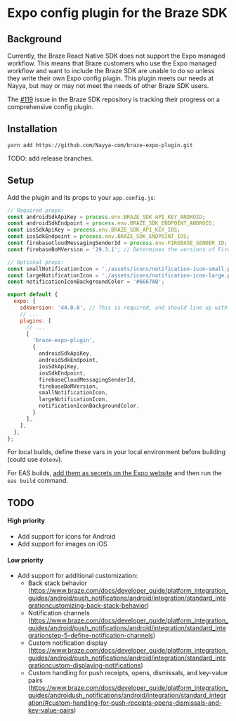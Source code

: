 # Expo config plugin for the Braze SDK

## Background

Currently, the Braze React Native SDK does not support the Expo managed workflow. This means that Braze customers who use the Expo managed workflow and want to include the Braze SDK are unable to do so unless they write their own Expo config plugin. This plugin meets our needs at Nayya, but may or may not meet the needs of other Braze SDK users.

The [#119](https://github.com/Appboy/appboy-react-sdk/issues/119) issue in the Braze SDK repository is tracking their progress on a comprehensive config plugin.

## Installation
```
yarn add https://github.com/Nayya-com/braze-expo-plugin.git
```

TODO: add release branches.

## Setup
Add the plugin and its props to your `app.config.js`:
```javascript
// Required props:
const androidSdkApiKey = process.env.BRAZE_SDK_API_KEY_ANDROID;
const androidSdkEndpoint = process.env.BRAZE_SDK_ENDPOINT_ANDROID;
const iosSdkApiKey = process.env.BRAZE_SDK_API_KEY_IOS;
const iosSdkEndpoint = process.env.BRAZE_SDK_ENDPOINT_IOS;
const firebaseCloudMessagingSenderId = process.env.FIREBASE_SENDER_ID;
const firebaseBoMVersion = '29.3.1'; // Determines the versions of Firebase SDK packages. See https://firebase.google.com/docs/android/setup#available-libraries for versions.

// Optional props:
const smallNotificationIcon = './assets/icons/notification-icon-small.png';
const largeNotificationIcon = './assets/icons/notification-icon-large.png';
const notificationIconBackgroundColor = '#6667AB';

export default {
  expo: {
    sdkVersion: '44.0.0', // This is required, and should line up with the version specified in your package.json.
    // ...
    plugins: [
      // ...
      [
        'braze-expo-plugin',
        {
          androidSdkApiKey,
          androidSdkEndpoint,
          iosSdkApiKey,
          iosSdkEndpoint,
          firebaseCloudMessagingSenderId,
          firebaseBoMVersion,
          smallNotificationIcon,
          largeNotificationIcon,
          notificationIconBackgroundColor,
        }
      ],
    ],
  },
};
```

For local builds, define these vars in your local environment before building (could use `dotenv`).

For EAS builds, [add them as secrets on the Expo website](https://docs.expo.dev/build-reference/variables/#secrets-on-the-expo-website) and then run the `eas build` command.

## TODO

#### High priority
- Add support for icons for Android
- Add support for images on iOS

#### Low priority
- Add support for additional customization:
  - Back stack behavior (https://www.braze.com/docs/developer_guide/platform_integration_guides/android/push_notifications/android/integration/standard_integrationcustomizing-back-stack-behavior)
  - Notification channels (https://www.braze.com/docs/developer_guide/platform_integration_guides/android/push_notifications/android/integration/standard_integrationstep-5-define-notification-channels)
  - Custom notification display (https://www.braze.com/docs/developer_guide/platform_integration_guides/android/push_notifications/android/integration/standard_integrationcustom-displaying-notifications)
  - Custom handling for push receipts, opens, dismissals, and key-value pairs (https://www.braze.com/docs/developer_guide/platform_integration_guides/androidush_notifications/android/integration/standard_integration/#custom-handling-for-push-receipts-opens-dismissals-and-key-value-pairs)
